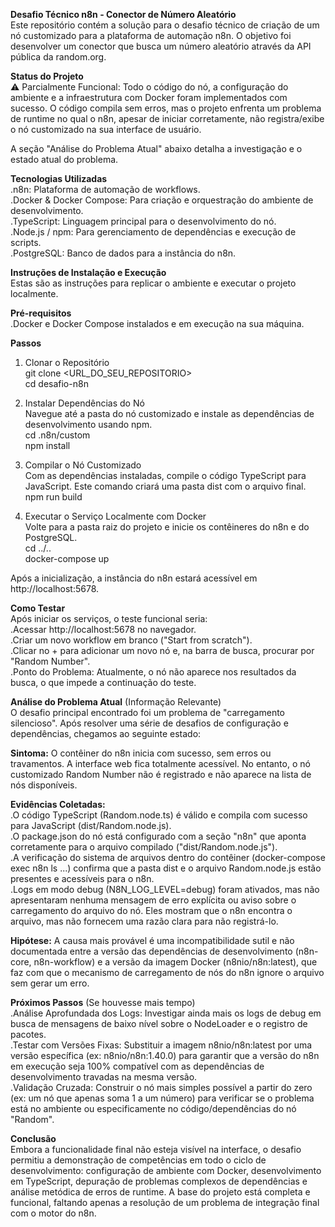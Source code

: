 **Desafio Técnico n8n - Conector de Número Aleatório**  
Este repositório contém a solução para o desafio técnico de criação de um nó customizado para a plataforma de automação n8n. O objetivo foi desenvolver um conector que busca um número aleatório através da API pública da random.org.

**Status do Projeto**  
⚠️ Parcialmente Funcional: Todo o código do nó, a configuração do ambiente e a infraestrutura com Docker foram implementados com sucesso. O código compila sem erros, mas o projeto enfrenta um problema de runtime no qual o n8n, apesar de iniciar corretamente, não registra/exibe o nó customizado na sua interface de usuário.

A seção "Análise do Problema Atual" abaixo detalha a investigação e o estado atual do problema.

**Tecnologias Utilizadas**  
.n8n: Plataforma de automação de workflows.  
.Docker & Docker Compose: Para criação e orquestração do ambiente de desenvolvimento.  
.TypeScript: Linguagem principal para o desenvolvimento do nó.  
.Node.js / npm: Para gerenciamento de dependências e execução de scripts.  
.PostgreSQL: Banco de dados para a instância do n8n.  

**Instruções de Instalação e Execução**  
Estas são as instruções para replicar o ambiente e executar o projeto localmente.

**Pré-requisitos**  
.Docker e Docker Compose instalados e em execução na sua máquina.

**Passos**

1. Clonar o Repositório  
git clone <URL_DO_SEU_REPOSITORIO>  
cd desafio-n8n 

2. Instalar Dependências do Nó  
Navegue até a pasta do nó customizado e instale as dependências de desenvolvimento usando npm.  
cd .n8n/custom  
npm install 

3. Compilar o Nó Customizado  
Com as dependências instaladas, compile o código TypeScript para JavaScript. Este comando criará uma pasta dist com o arquivo final.  
npm run build 

4. Executar o Serviço Localmente com Docker  
Volte para a pasta raiz do projeto e inicie os contêineres do n8n e do PostgreSQL.  
cd ../..  
docker-compose up

Após a inicialização, a instância do n8n estará acessível em http://localhost:5678.

**Como Testar**  
Após iniciar os serviços, o teste funcional seria:  
.Acessar http://localhost:5678 no navegador.  
.Criar um novo workflow em branco ("Start from scratch").  
.Clicar no + para adicionar um novo nó e, na barra de busca, procurar por "Random Number".  
.Ponto do Problema: Atualmente, o nó não aparece nos resultados da busca, o que impede a continuação do teste.

**Análise do Problema Atual** (Informação Relevante)  
O desafio principal encontrado foi um problema de "carregamento silencioso". Após resolver uma série de desafios de configuração e dependências, chegamos ao seguinte estado:

**Sintoma:** O contêiner do n8n inicia com sucesso, sem erros ou travamentos. A interface web fica totalmente acessível. No entanto, o nó customizado Random Number não é registrado e não aparece na lista de nós disponíveis.

**Evidências Coletadas:**    
.O código TypeScript (Random.node.ts) é válido e compila com sucesso para JavaScript (dist/Random.node.js).  
.O package.json do nó está configurado com a seção "n8n" que aponta corretamente para o arquivo compilado ("dist/Random.node.js").  
.A verificação do sistema de arquivos dentro do contêiner (docker-compose exec n8n ls ...) confirma que a pasta dist e o arquivo Random.node.js estão presentes e acessíveis para o n8n.  
.Logs em modo debug (N8N_LOG_LEVEL=debug) foram ativados, mas não apresentaram nenhuma mensagem de erro explícita ou aviso sobre o carregamento do arquivo do nó. Eles mostram que o n8n encontra o arquivo, mas não fornecem uma razão clara para não registrá-lo.  

**Hipótese:** A causa mais provável é uma incompatibilidade sutil e não documentada entre a versão das dependências de desenvolvimento (n8n-core, n8n-workflow) e a versão da imagem Docker (n8nio/n8n:latest), que faz com que o mecanismo de carregamento de nós do n8n ignore o arquivo sem gerar um erro.

**Próximos Passos** (Se houvesse mais tempo)  
.Análise Aprofundada dos Logs: Investigar ainda mais os logs de debug em busca de mensagens de baixo nível sobre o NodeLoader e o registro de pacotes.  
.Testar com Versões Fixas: Substituir a imagem n8nio/n8n:latest por uma versão específica (ex: n8nio/n8n:1.40.0) para garantir que a versão do n8n em execução seja 100% compatível com as dependências de desenvolvimento travadas na mesma versão.  
.Validação Cruzada: Construir o nó mais simples possível a partir do zero (ex: um nó que apenas soma 1 a um número) para verificar se o problema está no ambiente ou especificamente no código/dependências do nó "Random".

**Conclusão**  
Embora a funcionalidade final não esteja visível na interface, o desafio permitiu a demonstração de competências em todo o ciclo de desenvolvimento: configuração de ambiente com Docker, desenvolvimento em TypeScript, depuração de problemas complexos de dependências e análise metódica de erros de runtime. A base do projeto está completa e funcional, faltando apenas a resolução de um problema de integração final com o motor do n8n.
